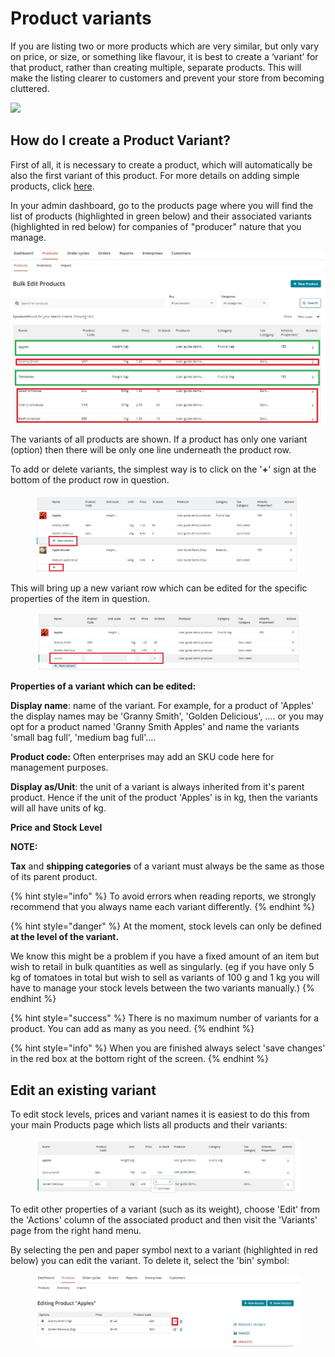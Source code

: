 # Product variants

If you are listing two or more products which are very similar, but only vary on price, or size, or something like flavour, it is best to create a ‘variant’ for that product, rather than creating multiple, separate products. This will make the listing clearer to customers and prevent your store from becoming cluttered.

![](../../.gitbook/assets/productweightunit-price.jpg)

## How do I create a Product Variant?&#x20;

First of all, it is necessary to create a product, which will automatically be also the first variant of this product. For more details on adding simple products, click [here](products.md).&#x20;

In your admin dashboard, go to the products page where you will find the list of products (highlighted in green below) and their associated variants (highlighted in red below) for companies of "producer" nature that you manage.&#x20;

![](<../../.gitbook/assets/product and variants.jpg>)

The variants of all products are shown. If a product has only one variant (option) then there will be only one line underneath the product row.

To add or delete variants, the simplest way is to click on the '**+**' sign at the bottom of the product row in question.

<figure><img src="../../.gitbook/assets/varients new.jpg" alt=""><figcaption></figcaption></figure>

This will bring up a new variant row which can be edited for the specific properties of the item in question.&#x20;

<figure><img src="../../.gitbook/assets/varients new2.jpg" alt=""><figcaption></figcaption></figure>

**Properties of a variant which can be edited:**

**Display name**: name of the variant.  For example, for a product of 'Apples' the display names may be 'Granny Smith', 'Golden Delicious', .... or you may opt for a product named 'Granny Smith Apples' and name the variants 'small bag full', 'medium bag full'....

**Product code:** Often enterprises may add an SKU code here for management purposes.

**Display as/Unit**: the unit of a variant is always inherited from it's parent product.  Hence if the unit of the product 'Apples' is in kg, then the variants will all have units of kg.

**Price and Stock Level**

**NOTE:**

**Tax** and **shipping categories** of a variant must always be the same as those of its parent product.

{% hint style="info" %}
To avoid errors when reading reports, we strongly recommend that you always name each variant differently.
{% endhint %}

{% hint style="danger" %}
At the moment, stock levels can only be defined **at the level of the variant.**

We know this might be a problem if you have a fixed amount of an item but wish to retail in bulk quantities as well as singularly. (eg if you have only 5 kg of tomatoes in total but wish to sell as variants of  100 g and 1 kg you will have to manage your stock levels between the two variants manually.)
{% endhint %}

{% hint style="success" %}
There is no maximum number of variants for a product. You can add as many as you need.
{% endhint %}

{% hint style="info" %}
When you are finished always select 'save changes' in the red box at the bottom right of the screen.
{% endhint %}

## Edit an existing variant

To edit stock levels, prices and variant names it is easiest to do this from your main Products page which lists all products and their variants:

<figure><img src="../../.gitbook/assets/bulk page edit.jpg" alt=""><figcaption></figcaption></figure>

To edit other properties of a variant (such as its weight), choose 'Edit' from the 'Actions' column of the associated product and then visit the 'Variants' page from the right hand menu.

By selecting the pen and paper symbol next to a variant (highlighted in red below) you can edit the variant.  To delete it, select the 'bin' symbol:

<figure><img src="../../.gitbook/assets/edit variant.jpg" alt=""><figcaption></figcaption></figure>
